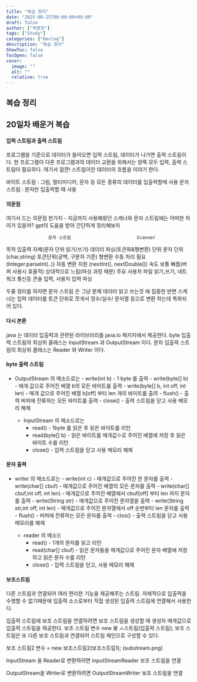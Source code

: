 ```yaml
---
title: "복습 정리"
date: "2025-08-25T00:00:00+09:00"
draft: false
author: ["박용헌"]
tags: ["Study"]
categories: ["Devlog"]
description: "복습 정리"
ShowToc: false
TocOpen: false
cover:
  image: ""
  alt: ""
  relative: true
---
```

<!--more-->
## 복습 정리

## 20일차 배운거 복습


#### 입력 스트림과 출력 스트림
프로그램을 기준으로 데이터가 들어오면 입력 스트림, 데이터가 나가면 출력 스트림이다.
한 프로그램이 다른 프로그램과의 데이터 교환을 위해서는 양쪽 모두 입력, 출력 스트림이 필요하다. 여기서 잠깐! 스트림이란 데이터의 흐름을 이야기 한다.

바이트 스트림 : 그림, 멀티미디어, 문자 등 모든 종류의 데이터를 입출력할때 사용
문자 스트림 : 문자만 입출력할 때 사용

#### 의문점
여기서 드는 의문점 한가지 - 지금까지 사용해왔던 스캐너와 문자 스트림에는 어떠한 차이가 있을까?
gpt의 도움을 받아 간단하게 정리해보자

                    문자 스트림                         Scanner
목적         입출력 자체(문자 단위 읽기/쓰기)          데이터 파싱(토큰화&형변환)
단위         문자 단위(char,string)                  토큰단위(공백, 구분자 기준)
형변환       수동 처리 필요(Integer.parseInt(..))     자동 변환 지원 (nextInt(), nextDouble())
속도         보통 빠름(버퍼 사용시 효율적)             상대적으로 느림(파싱 과정 때문)
주요 사용처  파일 읽기,쓰기, 네트워크 통신등            콘솔 입력, 사용자 입력 파싱

두줄 정리를 하자면
문자 스트림 은 그냥 문제 데이터 읽고 쓰는것 에 집중한 반면
스캐너는 입력 데이터를 토큰 단위로 쪼개서 정수/실수/ 문자열 등으로 변환 하는데 특화되어 있다.

#### 다시 본론
java 는 데이터 입출력과 관련된 라이브러리를 java.io 패키지에서 제공한다.
byte 입출력 스트림의 최상위 클래스는 InputStream 과 OutputStream 이다.
문자 입출력 스트림의 최상위 클래스는 Reader 와 Writer 이다.

#### byte 출력 스트림

- OutputStream 의 메소드로는
        - write(int b)                          - 1 byte 를 출력
        - write(byte[] b)                       - 매개 값으로 주어진 배열 b의 모든 바이트를 출력
        - write(byte[] b, int off, int len)     - 매개 값으로 주어진 배열 b[off] 부터 len 개의 바이트를 출려
        - flush()                               - 출력 버퍼에 잔류하는 모든 바이트를 출력
        - close()                               - 출력 스트림을 닫고 사용 메모리 해제

    - InputStream 의 메소드로는
        - read()            - 1byte 를 읽은 후 읽은 바이트를 리턴
        - read(byte[] b)    - 읽은 바이트를 매개값ㅇ로 주어진 배열에 저장 후 읽은 바이트 수를 리턴
        - close()           - 입력 스트림을 닫고 사용 메모리 해제

#### 문자 출력

- writer 의 메소드로는
        - write(int c)                          - 매개값으로 주어진 한 문자를 출력
        - write(char[] cbuf)                    - 매개값으로 주어진 배열의 모든 문자를 출력
        - write(char[] cbuf,int off, int len)   - 매개값으로 주어진 배열에서 cbuf[off] 부터 len 까지 문자를 출력
        - write(String str)                     - 매개값으로 주어진 문자열을 출력
        - write(String str,int off, int len)    - 매개값으로 주어진 문자열에서 off 순번부터 len 문자를 출력
        - flush()                               - 버퍼에 잔류하는 모든 문자를 출력
        - clos()                                - 출력 스트림을 닫고 사용 메모리를 해제

    - reader 의 메소드
        - read()                - 1개의 문자를 읽고 리턴
        - read(char[] cbuf)     - 읽은 문자들을 매개값으로 주어진 문자 배열에 저장하고 읽은 문자 수를 리턴
        - close()               - 입력 스트림을 닫고, 사용 메모리 해제

#### 보조스트림
다른 스트림과 연결되어 여러 편리한 기능을 제공해주는 스트림. 
자체적으로 입출력을 수행할 수 없기때문에 입출력 소스로부터 직접 생성된 입출력 스트림에 연결해서 사용한다.


입출력 스트림에 보조 스트림을 연결하려면 보조 스트림을 생성할 때 생성자 매개값으로 입출력 스트림을 제공한다.
보조 스트림 변수 new 봊 ㅗ스트림(입출력 스트림);
보조 스트림은 또 다른 보조 스트림과 연결되어 스트림 체인으로 구성할 수 있다.

보조 스트림2 변수 = new 보조스트림2(보조스트림1);
(substream.png)

InputStream 을 Reader로 변환하려면 InputStreamReader 보조 스트림을 연결

OutputStream을 Writer로 변환하려면 OutputStreamWriter 보조 스트림을 연결